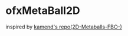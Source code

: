 ofxMetaBall2D
=============
inspired by [kamend's repo(2D-Metaballs-FBO-)](https://github.com/kamend/2D-Metaballs--FBO-)
